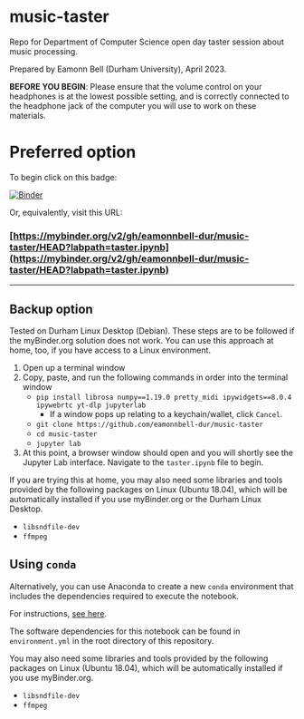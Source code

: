 # music-taster

Repo for Department of Computer Science open day taster session about music processing.

Prepared by Eamonn Bell (Durham University), April 2023.

**BEFORE YOU BEGIN**: Please ensure that the volume control on your headphones is at the lowest possible setting, and is correctly connected to the headphone jack of the computer you will use to work on these materials.

# Preferred option

To begin click on this badge:

[![Binder](https://mybinder.org/badge_logo.svg)](https://mybinder.org/v2/gh/eamonnbell-dur/music-taster/HEAD?labpath=taster.ipynb)

Or, equivalently, visit this URL:

### [https://mybinder.org/v2/gh/eamonnbell-dur/music-taster/HEAD?labpath=taster.ipynb](https://mybinder.org/v2/gh/eamonnbell-dur/music-taster/HEAD?labpath=taster.ipynb)

---

## Backup option

Tested on Durham Linux Desktop (Debian). These steps are to be followed if the myBinder.org solution does not work. You can use this approach at home, too, if you have access to a Linux environment. 


1. Open up a terminal window
2. Copy, paste, and run the following commands in order into the terminal window
    - `pip install librosa numpy==1.19.0 pretty_midi ipywidgets==8.0.4 ipywebrtc yt-dlp jupyterlab`
        - If a window pops up relating to a keychain/wallet, click `Cancel`.
    - `git clone https://github.com/eamonnbell-dur/music-taster`
    - `cd music-taster`
    - `jupyter lab`
3. At this point, a browser window should open and you will shortly see the Jupyter Lab interface. Navigate to the `taster.ipynb` file to begin.

If you are trying this at home, you may also need some libraries and tools provided by the following packages on Linux (Ubuntu 18.04), which will be automatically installed if you use myBinder.org or the Durham Linux Desktop.

- `libsndfile-dev`
- `ffmpeg`


## Using `conda`

Alternatively, you can use Anaconda to create a new `conda` environment that includes the dependencies required to execute the notebook.

For instructions, [see here](https://docs.conda.io/projects/conda/en/latest/user-guide/tasks/manage-environments.html#creating-an-environment-from-an-environment-yml-file).

The software dependencies for this notebook can be found in `environment.yml` in the root directory of this repository. 

You may also need some libraries and tools provided by the following packages on Linux (Ubuntu 18.04), which will be automatically installed if you use myBinder.org.

- `libsndfile-dev`
- `ffmpeg`
